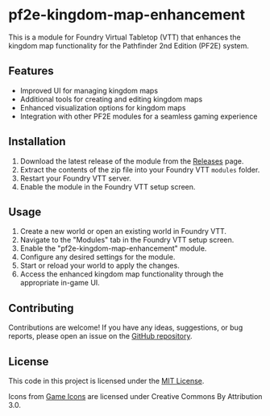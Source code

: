# pf2e-kingdom-map-enhancement

This is a module for Foundry Virtual Tabletop (VTT) that enhances the kingdom map functionality for the Pathfinder 2nd Edition (PF2E) system.

## Features

- Improved UI for managing kingdom maps
- Additional tools for creating and editing kingdom maps
- Enhanced visualization options for kingdom maps
- Integration with other PF2E modules for a seamless gaming experience

## Installation

1. Download the latest release of the module from the [Releases](https://github.com//repo/releases) page.
2. Extract the contents of the zip file into your Foundry VTT `modules` folder.
3. Restart your Foundry VTT server.
4. Enable the module in the Foundry VTT setup screen.

## Usage

1. Create a new world or open an existing world in Foundry VTT.
2. Navigate to the "Modules" tab in the Foundry VTT setup screen.
3. Enable the "pf2e-kingdom-map-enhancement" module.
4. Configure any desired settings for the module.
5. Start or reload your world to apply the changes.
6. Access the enhanced kingdom map functionality through the appropriate in-game UI.

## Contributing

Contributions are welcome! If you have any ideas, suggestions, or bug reports, please open an issue on the [GitHub repository](https://github.com/grimblenz/pf2e-kingdom-map-enhancement/issues).

## License

This code in this project is licensed under the [MIT License](LICENSE).

Icons from [Game Icons](https://game-icons.net/) are licensed under Creative Commons By Attribution 3.0.
